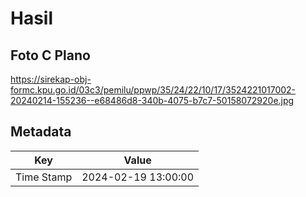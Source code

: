 # Hasil

## Foto C Plano

https://sirekap-obj-formc.kpu.go.id/03c3/pemilu/ppwp/35/24/22/10/17/3524221017002-20240214-155236--e68486d8-340b-4075-b7c7-50158072920e.jpg


## Metadata

| Key        | Value               |
| ---------- | ------------------- |
| Time Stamp | 2024-02-19 13:00:00 |



